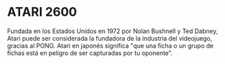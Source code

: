 # ATARI 2600

Fundada en los Estados Unidos en 1972 por Nolan Bushnell y Ted Dabney, Atari puede ser considerada la fundadora de la industria del videojuego, gracias al PONG.
Atari en japonés significa "que una ficha o un grupo de fichas está en peligro de ser capturadas por tu oponente".
